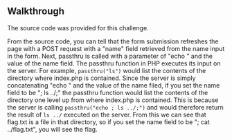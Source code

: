 ## Walkthrough
The source code was provided for this challenge.

From the source code, you can tell that the form submission refreshes the page with a POST request with a "name" field retrieved from the name input in the form. Next, passthru is called with a parameter of "echo " and the value of the name field. The passthru function in PHP executes its input on the server. For example, <code>passthru("ls")</code> would list the contents of the directory where index.php is contained. Since the server is simply concatenating "echo " and the value of the name filed, if you set the name field to be "; ls ../;" the passthru function would list the contents of the directory one level up from where index.php is contained. This is because the server is calling <code>passthru("echo ; ls ../;")</code> and would therefore return the result of <code>ls ../</code> executed on the server. From this we can see that flag.txt is a file in that directory, so if you set the name field to be "; cat ../flag.txt", you will see the flag.
